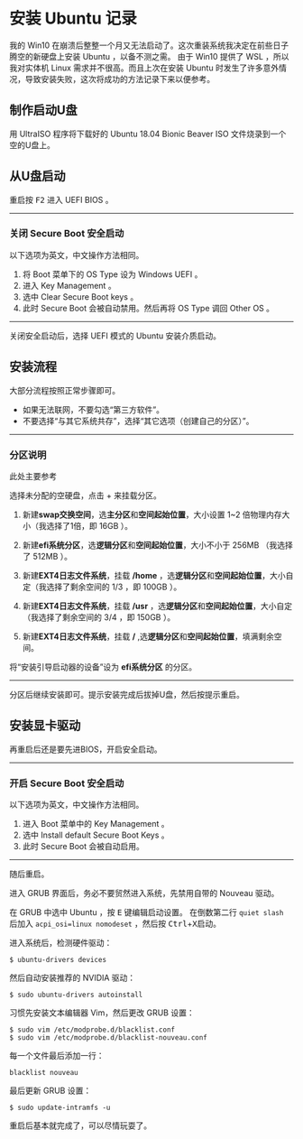 # 安装 Ubuntu 记录

我的 Win10 在崩溃后整整一个月又无法启动了。这次重装系统我决定在前些日子腾空的新硬盘上安装 Ubuntu ，以备不测之需。
由于 Win10 提供了 WSL ，所以我对实体机 Linux 需求并不很高。而且上次在安装 Ubuntu 时发生了许多意外情况，导致安装失败，这次将成功的方法记录下来以便参考。

## 制作启动U盘

用 UltraISO 程序将下载好的 Ubuntu 18.04 Bionic Beaver ISO 文件烧录到一个空的U盘上。

## 从U盘启动

重启按 <kbd>F2</kbd> 进入 UEFI BIOS 。

-----

### 关闭 Secure Boot 安全启动

以下选项为英文，中文操作方法相同。

1. 将 Boot 菜单下的 OS Type 设为 Windows UEFI 。
2. 进入 Key Management 。
3. 选中 Clear Secure Boot keys 。
4. 此时 Secure Boot 会被自动禁用。然后再将 OS Type 调回 Other OS 。

-----

关闭安全启动后，选择 UEFI 模式的 Ubuntu 安装介质启动。

## 安装流程

大部分流程按照正常步骤即可。

- 如果无法联网，不要勾选“第三方软件”。
- 不要选择“与其它系统共存”，选择“其它选项（创建自己的分区）”。

-----

### 分区说明

此处主要参考

选择未分配的空硬盘，点击 + 来挂载分区。

1. 新建**swap交换空间**，选**主分区**和**空间起始位置**，大小设置 1~2 倍物理内存大小（我选择了1倍，即 16GB ）。

2. 新建**efi系统分区**，选**逻辑分区**和**空间起始位置**，大小不小于 256MB （我选择了 512MB ）。

3. 新建**EXT4日志文件系统**，挂载 **/home** ，选**逻辑分区**和**空间起始位置**，大小自定（我选择了剩余空间的 1/3 ，即 100GB ）。

4. 新建**EXT4日志文件系统**，挂载 **/usr** ，选**逻辑分区**和**空间起始位置**，大小自定（我选择了剩余空间的 3/4 ，即 150GB ）。

5. 新建**EXT4日志文件系统**，挂载 **/** ,选**逻辑分区**和**空间起始位置**，填满剩余空间。

将“安装引导启动器的设备”设为 **efi系统分区** 的分区。

-----

分区后继续安装即可。提示安装完成后拔掉U盘，然后按提示重启。

## 安装显卡驱动

再重启后还是要先进BIOS，开启安全启动。

-----
### 开启 Secure Boot 安全启动

以下选项为英文，中文操作方法相同。

1. 进入 Boot 菜单中的 Key Management 。
2. 选中 Install default Secure Boot Keys 。
3. 此时 Secure Boot 会被自动启用。

-----

随后重启。

进入 GRUB 界面后，务必不要贸然进入系统，先禁用自带的 Nouveau 驱动。

在 GRUB 中选中 Ubuntu ，按 <kbd>E</kbd> 键编辑启动设置。
在倒数第二行 `quiet slash` 后加入 `acpi_osi=linux nomodeset` ，然后按 <kbd>Ctrl</kbd>+<kbd>X</kbd>启动。

进入系统后，检测硬件驱动：

```shell
$ ubuntu-drivers devices
```

然后自动安装推荐的 NVIDIA 驱动：

```shell
$ sudo ubuntu-drivers autoinstall
```

习惯先安装文本编辑器 Vim，然后更改 GRUB 设置：

```shell
$ sudo vim /etc/modprobe.d/blacklist.conf
$ sudo vim /etc/modprobe.d/blacklist-nouveau.conf 
```

每一个文件最后添加一行：

```
blacklist nouveau
```

最后更新 GRUB 设置：

```shell
$ sudo update-intramfs -u
```

重启后基本就完成了，可以尽情玩耍了。